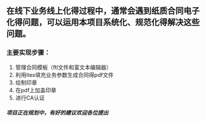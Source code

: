 ## 在线下业务线上化得过程中，通常会遇到纸质合同电子化得问题，可以运用本项目系统化、规范化得解决这些问题。
### 主要实现步骤：
1. 管理合同模板（ftl文件和富文本编辑器）
2. 利用itex填充业务参数生成合同得pdf文件
3. 绘制印章
4. 在pdf上加盖印章
5. 进行CA认证
##### 项目正在规划中，有好的建议欢迎各位提出